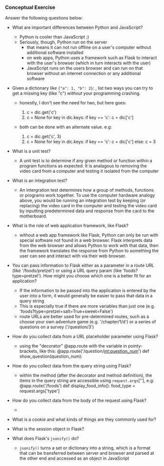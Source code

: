 ### Conceptual Exercise

Answer the following questions below:

- What are important differences between Python and JavaScript?

  * Python is cooler than JavaScript ;)
  * Seriously, though, Python run on the server
    - that means it can not run offline on a user's computer without additional software installed
    - on web apps, Python uses a framework such as Flask to interact with the user's browser (which in turn interacts with the user)
    - JavaScript runs on the users browser and can run on that browser without an internet connection or any additional software

- Given a dictionary like ``{"a": 1, "b": 2}``: , list two ways you
  can try to get a missing key (like "c") *without* your programming
  crashing.

  * honestly, I don't see the need for two, but here goes:
    1.  c = dic.get('c')
    2.  c = None
        for key in dic.keys:
            if key == 'c':
                c = dic['c']
 
  * both can be done with an alternate value. e.g:
    1.  c = dic.get('c', 3)
    2.  c = None
        for key in dic.keys:
            if key == 'c':
                c = dic['c']
            else:
                c = 3

- What is a unit test?

  * A unit test is to determine if any given method or function within a program functions as expected. It is analagous to removing the video card from a computer and testing it isolated from the computer

- What is an integration test?

  * An intergration test determines how a group of methods, functions or programs work together. To use the computer hardware analogy above, you would be running an integration test by keeping (or replacing) the video card in the computer and testing the video card by inputting predetermined data and response from the card to the motherboard.
  
- What is the role of web application framework, like Flask?

  * without a web app framework like Flask, Python can only be run with special software not found in a web browser. Flask interprets data from the web browser and allows Python to work with that data, then the framework translates the response from Python to something the user can see and interact with via their web browser.

- You can pass information to Flask either as a parameter in a route URL
  (like '/foods/pretzel') or using a URL query param (like
  'foods?type=pretzel'). How might you choose which one is a better fit
  for an application?

  * If the information to be passed into the application is entered by the user into a form, it would generally be easier to pass that data in a query string
  * This is especially true if there are more variables than just one (e.g. 'foods?type=pretzel+salt=True+sweet=False')
  * route URLs are better used for pre-determined routes, such as a choose your own adventure game (e.g. '/chapter/1/d') or a series of questions on a survey ('/question/3')

- How do you collect data from a URL placeholder parameter using Flask?

  * using the "decorator" @app.route with the variable in pointy-brackets, like this:
      @app.route('/question/<int:question_num>')
      def show_question(question_num):

- How do you collect data from the query string using Flask?

  * within the method (after the decorator and method definition), the items in the query string are accessible using `request.args`['<variable>'], e.g:
      @app.route('/foods')
      def display_food_info():
          food_type = request.args['type']

- How do you collect data from the body of the request using Flask?

  * 

- What is a cookie and what kinds of things are they commonly used for?

- What is the session object in Flask?

- What does Flask's `jsonify()` do?

  * `jsonify()` turns a set or dictionary into a string, which is a format that can be transferred between server and browser and parsed at the other end and accessed as an object in JavaScript
